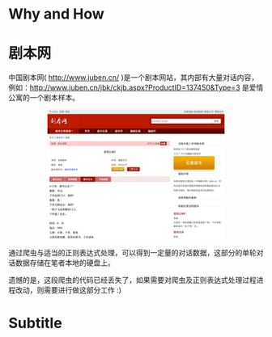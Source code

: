# Why and How
  
# 剧本网

中国剧本网( http://www.juben.cn/ )是一个剧本网站，其内部有大量对话内容，例如：http://www.juben.cn/jbk/ckjb.aspx?ProductID=137450&Type=3 是爱情公寓的一个剧本样本。

<p align="center">
  <img src="/images/juben_example.png" width="350"/>
</p>

通过爬虫与适当的正则表达式处理，可以得到一定量的对话数据，这部分的单轮对话数据存储在笔者本地的硬盘上。

遗憾的是，这段爬虫的代码已经丢失了，如果需要对爬虫及正则表达式处理过程进程改动，则需要进行做这部分工作 :)

# Subtitle

